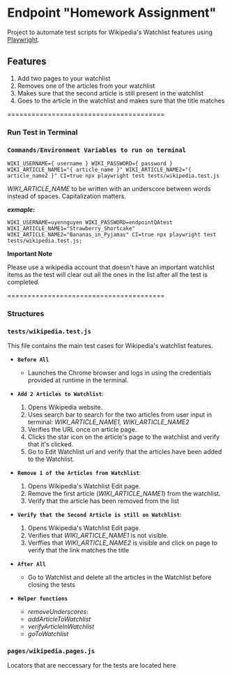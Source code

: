 # Endpoint "Homework Assignment"

Project to automate test scripts for Wikipedia's Watchlist features using [Playwright](https://playwright.dev/). 

## Features

1. Add two pages to your watchlist 
2. Removes one of the articles from your watchlist 
3. Makes sure that the second article is still present in the watchlist 
4. Goes to the article in the watchlist and makes sure that the title matches 

=======================================

### Run Test in Terminal

### `Commands/Environment Variables to run on terminal`

```
WIKI_USERNAME={ username } WIKI_PASSWORD={ password } WIKI_ARTICLE_NAME1="{ article_name }" WIKI_ARTICLE_NAME2="{ article_name2 }" CI=true npx playwright test tests/wikipedia.test.js
```

*WIKI_ARTICLE_NAME* to be written with an underscore between words instead of spaces. Capitalization matters.

***exmaple:***

```
WIKI_USERNAME=uyennguyen WIKI_PASSWORD=endpointQAtest WIKI_ARTICLE_NAME1="Strawberry_Shortcake" WIKI_ARTICLE_NAME2="Bananas_in_Pyjamas" CI=true npx playwright test tests/wikipedia.test.js;
```

**Important Note**

Please use a wikipedia account that doesn't have an important watchlist items as the test will clear out all the ones in the list after all the test is completed.

=======================================

### Structures

### `tests/wikipedia.test.js`

This file contains the main test cases for Wikipedia's watchlist features. 

- **`Before All`**

    - Launches the Chrome browser and logs in using the credentials provided at runtime in the terminal.

- **`Add 2 Articles to Watchlist`**: 

    1. Opens Wikipedia website. 
    2. Uses search bar to search for the two articles from user input in terminal: 
    *WIKI_ARTICLE_NAME1, WIKI_ARTICLE_NAME2*
    3. Verifies the URL once on article page.
    4. Clicks the star icon on the article's page to the watchlist and verify that it's clicked.
    5. Go to Edit Watchlist url and verify that the articles have been added to the Watchlist.

- **`Remove 1 of the Articles from Watchlist`**: 

    1. Opens Wikipedia's Watchlist Edit page.
    2. Remove the first article (*WIKI_ARTICLE_NAME1*) from the watchlist.
    3. Verify that the article has been removed from the list

- **`Verify that the Second Article is still on Watchlist`**: 

    1. Opens Wikipedia's Watchlist Edit page.
    2. Verifies that *WIKI_ARTICLE_NAME1* is not visible.
    3. Verffies that *WIKI_ARTICLE_NAME2* is visible and click on page to verify that the link matches the title 

- **`After All`**

    - Go to Watchlist and delete all the articles in the Watchlist before closing the tests

- **`Helper functions`**

    - *removeUnderscores*:
    - *addArticleToWatchlist*
    - *verifyArticleInWatchlist*
    - *goToWatchlist*


### `pages/wikipedia.pages.js`

Locators that are neccessary for the tests are located here
    